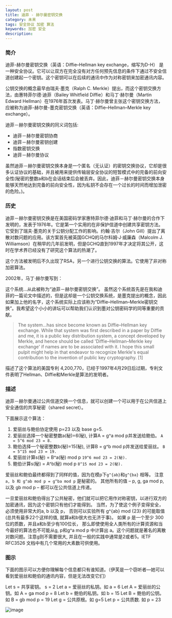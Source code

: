 ```yaml
---
layout: post
title: 迪菲 - 赫尔曼密钥交换
category: 未来
tags: 安全协议 加密 算法
keywords: 加密 安全
description:
---
```


### 简介

迪菲-赫尔曼密钥交换（英语：Diffie–Hellman key exchange，缩写为D-H） 是一种安全协议。它可以让双方在完全没有对方任何预先信息的条件下通过不安全信道创建起一个密钥。这个密钥可以在后续的通讯中作为对称密钥来加密通讯内容。

公钥交换的概念最早由瑞夫·墨克（Ralph C. Merkle）提出，而这个密钥交换方法，由惠特菲尔德·迪菲（Bailey Whitfield Diffie）和马丁·赫尔曼（Martin Edward Hellman）在1976年首次发表。马丁·赫尔曼曾主张这个密钥交换方法，应被称为迪菲-赫尔曼-墨克密钥交换（英语：Diffie–Hellman–Merkle key exchange）。

迪菲－赫尔曼密钥交换的同义词包括:
- 迪菲－赫尔曼密钥协商
- 迪菲－赫尔曼密钥创建
- 指数密钥交换
- 迪菲－赫尔曼协议

虽然迪菲－赫尔曼密钥交换本身是一个匿名（无认证）的密钥交换协议，它却是很多认证协议的基础，并且被用来提供传输层安全协议的短暂模式中的完备的前向安全性(秘密的整数a和b在会话结束后会被丢弃。因此，迪菲－赫尔曼密钥交换本身能够天然地达到完备的前向安全性，因为私钥不会存在一个过长的时间而增加泄密的危险。)。
### 历史

迪菲－赫尔曼密钥交换是在美国密码学家惠特菲尔德·迪菲和马丁·赫尔曼的合作下发明的，发表于1976年。它是第一个实用的在非保护信道中创建共享密钥方法。它受到了瑞夫·墨克的关于公钥分配工作的影响。约翰·吉尔（John Gill）提出了离散对数问题的应用。该方案首先被英国GCHQ的马尔科姆·J·威廉森（Malcolm J. Williamson）在稍早的几年前发明，但是GCHQ直到1997年才决定将其公开，这时在学术界已经没有了研究这个算法的热潮了。

这个方法被发明后不久出现了RSA，另一个进行公钥交换的算法。它使用了非对称加密算法。

2002年，马丁·赫尔曼写到：

这个系统...从此被称为“迪菲－赫尔曼密钥交换”。 虽然这个系统首先是在我和迪菲的一篇论文中描述的，但是这却是一个公钥交换系统，是墨克提出的概念，因此如果加上他的名字，这个系统实际上应该称为“Diffie–Hellman–Merkle密钥交换”。我希望这个小小的讲坛可以帮助我们认识到墨对公钥密码学的同等重要的贡献。

> The system...has since become known as Diffie–Hellman key exchange. While that system was first described in a paper by Diffie and me, it is a public key distribution system, a concept developed by Merkle, and hence should be called 'Diffie–Hellman–Merkle key exchange' if names are to be associated with it. I hope this small pulpit might help in that endeavor to recognize Merkle's equal contribution to the invention of public key cryptography. [1]

描述了这个算法的美国专利 4,200,770，已经于1997年4月29日后过期，专利文件表明了Hellman、Diffie和Merkle是算法的发明者。
### 描述

迪菲－赫尔曼通过公共信道交换一个信息，就可以创建一个可以用于在公共信道上安全通信的共享秘密（shared secret）。

下面展示这个算法：
1. 爱丽丝与鲍伯协定使用 p=23 以及 base g=5.
2. 爱丽丝选择一个秘密整数a(秘)=6(秘), 计算A = g^a mod p并发送给鲍伯。
   `A = 5^6 mod 23 = 8.`
3. 鲍伯选择一个秘密整数b(秘)=15(秘), 计算B = g^b mod p并发送给爱丽丝。
   `B = 5^15 mod 23 = 19.`
4. 爱丽丝计算s(秘) = B^a(秘) mod p
   `19^6 mod 23 = 2(秘).`
5. 鲍伯计算s(秘) = A^b(秘) mod p
   `8^15 mod 23 = 2(秘).`

爱丽丝和鲍伯最终都得到了同样的值，因为在模p下`g^{ab}`和`g^{ba}` 相等。 注意`a, b 和 g^ab mod p = g^ba mod p` 是秘密的。 其他所有的值 – p, g, ga mod p, 以及 gb mod p – 都可以在公共信道上传递。

一旦爱丽丝和鲍伯得出了公共秘密，他们就可以把它用作对称密钥，以进行双方的加密通讯，因为这个密钥只有他们才能得到。 当然，为了使这个例子变得安全，必须使用非常大的a, b 以及 p， 否则可以实验所有 g^{ab} mod {23} 的可能取值(总共有最多22个这样的值, 就算a和b很大也无济于事)。 如果 p 是一个至少 300 位的质数，并且a和b至少有100位长， 那么即使使用全人类所有的计算资源和当今最好的算法也不可能从g, p和g^a mod p 中计算出 a。这个问题就是著名的离散对数问题。注意g则不需要很大, 并且在一般的实践中通常是2或者5。IETF RFC3526 文档中有几个常用的大素数可供使用。
### 图示

下面的图示可以方便你理解每个信息都只有谁知道。（伊芙是一个窃听者—她可以看到爱丽丝和鲍伯的通讯内容，但是无法改变它们）

Let s = 共享密钥。 s = 2
Let a = 爱丽丝的私钥。如 a = 6
Let A = 爱丽丝的公钥。如 A = ga mod p = 8
Let b = 鲍伯的私钥。如 b = 15
Let B = 鲍伯的公钥。如 B = gb mod p = 19
Let g = 公共原根。如 g=5
Let p = 公共质数. 如 p = 23

![image](https://cloud.githubusercontent.com/assets/8087928/15953168/67fadc9a-2e8d-11e6-82fb-3b7afd1d25c9.png)
